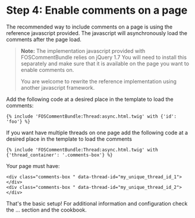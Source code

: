 Step 4: Enable comments on a page
=================================
The recommended way to include comments on a page is using the reference
javascript provided. The javascript will asynchronously load the comments after
the page load.

> **Note:**
> The implementation javascript provided with FOSCommentBundle relies on jQuery 1.7
> You will need to install this separately and make sure that it is available on the
> page you want to enable comments on.
>
> You are welcome to rewrite the reference implementation using another javascript
> framework.

Add the following code at a desired place in the template to load the comments:

```
{% include 'FOSCommentBundle:Thread:async.html.twig' with {'id': 'foo'} %}
```

If you want have multiple threads on one page add the following code at a desired place in the template to load the comments

```
{% include 'FOSCommentBundle:Thread:async.html.twig' with {'thread_container': '.comments-box'} %}
```

Your page must have:

```
<div class="comments-box " data-thread-id="my_unique_thread_id_1"></div>
<div class="comments-box " data-thread-id="my_unique_thread_id_2"></div>
```

That's the basic setup! For additional information and configuration check the ... section and the cookbook.
